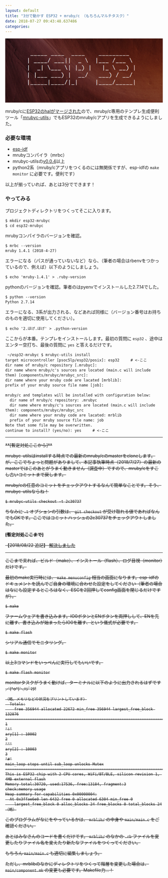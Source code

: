 ```yaml
---
layout: default
title: "3分で動かす ESP32 + mruby/c （もちろんマルチタスク）"
date: 2018-07-27 09:43:48.637486
categories: 
---
```


![](/assets/images/201807/esp32.png)

mruby/cに[ESP32のhalがマージされた](https://github.com/mrubyc/mrubyc/pull/51)ので、mruby/c専用のテンプレ生成便利ツール「[mrubyc-utils](https://github.com/hasumikin/mrubyc-utils)」でもESP32のmruby/cアプリを生成できるようにしました。

### 必要な環境
- [esp-idf](https://github.com/espressif/esp-idf)
- mrubyコンパイラ（mrbc）
- mrubyc-utilsの[v0.0.4](https://github.com/hasumikin/mrubyc-utils/releases)以上
- python2系（mruby/cアプリをつくるのには無関係ですが、esp-idfの `make monitor` に必要です。便利です）

以上が揃っていれば、あとは3分でできます！

### やってみる

プロジェクトディレクトリをつくってそこに入ります。

```
$ mkdir esp32-mrubyc
$ cd esp32-mrubyc
```

mrubyコンパイラのバージョンを確認。

```
$ mrbc --version
mruby 1.4.1 (2018-4-27)
```

エラーになる（パスが通っていないなど）なら、（筆者の場合はrbenvをつかっているので、例えば）以下のようにしましょう。

```
$ echo 'mruby-1.4.1' > .ruby-version
```

pythonのバージョンを確認。筆者のはpyenvでインストールした2.7.14でした。

```
$ python --version
Python 2.7.14
```

エラーになる、3系が出力される、などあれば同様に（バージョン番号はお持ちのものを適切に使用してください）。

```
$ echo '2.ほげ.ほげ' > .python-version
```

ここからが本番。テンプレをインストールします。最初の質問に `esp32` 、途中はエンター空打ち、最後の質問に `yes` と答えるだけです。

```
 ~/esp32-mrubyc $ mrubyc-utils install
target microcontroller [psoc5lp/esp32/posix]: esp32     # <-ここ
dir name of mruby/c repository [.mrubyc]:
dir name where mruby/c's sources are located (main.c will include them) [components/mrubyc/mrubyc_src]:
dir name where your mruby code are lacated [mrblib]:
prefix of your mruby source file name [job]:

mruby/c and templates will be installed with configuration below:
  dir name of mruby/c repository: .mrubyc
  dir name where mruby/c's sources are located (main.c will include them): components/mrubyc/mrubyc_src
  dir name where your mruby code are lacated: mrblib
  prefix of your mruby source file name: job
Note that some file may be overwritten.
continue to install? (yes/no): yes     # <-ここ
```

----
<del>
**[暫定対処ここから]**

mrubyc-utilsはinstallする時点での最新のmruby/cのmasterをcloneします。が、ここでちょっと問題がありまして、本記事執筆時点（2018/7/27）の最新のmasterではこのあとがうまく動きません（調査中）ですので、mruby/cをすこし古いコミットまで戻します。

mruby/cの任意のコミットをチェックアウトするなんて簡単なことです。そう、mrubyc-utilsならね！

```
$ mrubyc-utils checkout -t 2c30737
```

ちなみに `-t` オプションの引数は、 `git checkout` が受け取れる値であればなんでもOKです。ここではコミットハッシュの2c30737をチェックアウトしました。

**[暫定対処ここまで]**
</del>

【2018/08/22 追記】 [解決しました](http://shimane.monstar-lab.com/hasumin/mrubyc-yomoyama-20180822)

----

ここまで来れば、ビルド（make）、インストール（flash）、ログ目視（monitor）だけです。

最初のmake実行時には、 `make menuconfig` 相当の画面になります。esp-idfのドキュメントを読んでご自身の環境に合わせた設定をしてください（筆者の場合はなにも設定するところはなく、ESCを2回押してconfig画面を閉じるだけですが）。

```
$ make
```

ファームウェアを書き込みます。IO0ボタンとENボタンを両押しして、ENを先に離す、書き込みが始まったらIO0を離す、という儀式が必要です。

```
$ make flash
```

シリアル通信でモニタリング。

```
$ make monitor
```

以上3コマンドをいっぺんに実行してもいいです。

```
$ make flash monitor
```

monitorタスクがうまく動けば、ターミナルに以下のように出力されるはずです／(^o^)＼ﾊｼﾞﾏﾀ!

```
（略。メモリなどの状況をプリントしています）
  Totals:
    free 356944 allocated 22672 min_free 356944 largest_free_block 132876
===============================================================================
1
"!"
ary[1] : 10002
2
"""
ary[2] : 10003
3
"#"
main_loop stops until sub_loop unlocks Mutex
===============================================================================
This is ESP32 chip with 2 CPU cores, WiFi/BT/BLE, silicon revision 1, 4MB external flash
Memory total:30720, used:17536, free:13184, fragment:3
check:memory usage
Heap summary for capabilities 0x00000004:
  At 0x3ffae6e0 len 6432 free 0 allocated 6304 min_free 0
    largest_free_block 0 alloc_blocks 24 free_blocks 0 total_blocks 24
（略）
```

このプログラムがなにをやっているかは、 `mrblib/` の中身や `main/main.c` をご確認ください。

あとはみなさんのコードを書くだけです。 `mrblib/` のなかの `.rb` ファイルを変更したりファイル名を変えたり新たなファイルをつくってください。

もちろん `main/main.c` も適切に編集しましょう。

ただし、mrblibのなかにディレクトリをつくって階層を変更した場合は、 `main/component.mk` の変更も必要です。Makefile力...！


